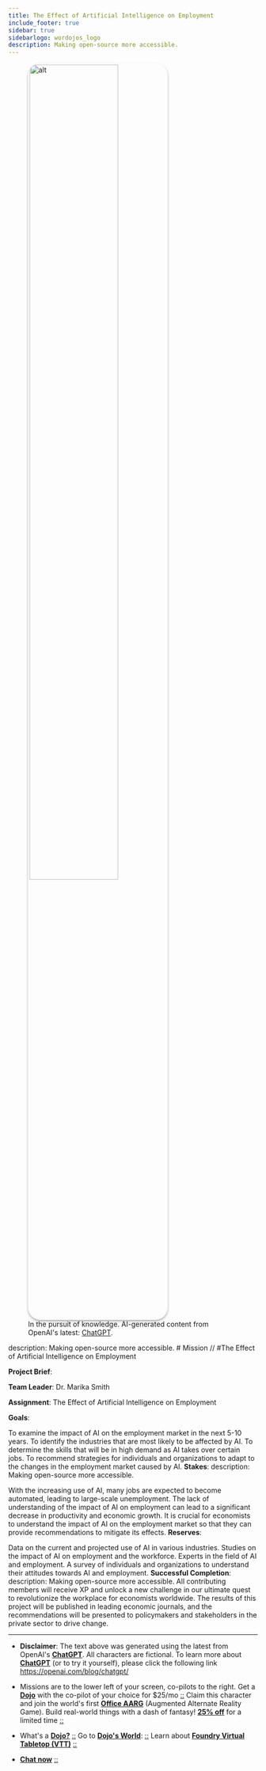 ```yaml
---
title: The Effect of Artificial Intelligence on Employment
include_footer: true
sidebar: true
sidebarlogo: wordojos_logo
description: Making open-source more accessible.
---
```

<figure>
    <img src='/uploads/mechs/Barista.png' style="width: 65%;height: 65%;padding: 3px; box-shadow: 0 3px 5px rgba(0,0,0,.3);border-radius: 25px;overflow: hidden;border: none;" align="middle"; alt='alt'; alt='student in hoody with laptop';/>
    <figcaption>In the pursuit of knowledge.  AI-generated content from OpenAI's latest: <a href="https://openai.com/blog/chatgpt/" >ChatGPT</a>.</figcaption>
</figure>
description: Making open-source more accessible.
# Mission // #The Effect of Artificial Intelligence on Employment

**Project Brief**:

**Team Leader**: Dr. Marika Smith

**Assignment**: The Effect of Artificial Intelligence on Employment

**Goals**:

To examine the impact of AI on the employment market in the next 5-10 years.
To identify the industries that are most likely to be affected by AI.
To determine the skills that will be in high demand as AI takes over certain jobs.
To recommend strategies for individuals and organizations to adapt to the changes in the employment market caused by AI.
**Stakes**:
description: Making open-source more accessible.

With the increasing use of AI, many jobs are expected to become automated, leading to large-scale unemployment.
The lack of understanding of the impact of AI on employment can lead to a significant decrease in productivity and economic growth.
It is crucial for economists to understand the impact of AI on the employment market so that they can provide recommendations to mitigate its effects.
**Reserves**:

Data on the current and projected use of AI in various industries.
Studies on the impact of AI on employment and the workforce.
Experts in the field of AI and employment.
A survey of individuals and organizations to understand their attitudes towards AI and employment.
**Successful Completion**:
description: Making open-source more accessible.
All contributing members will receive XP and unlock a new challenge in our ultimate quest to revolutionize the workplace for economists worldwide. The results of this project will be published in leading economic journals, and the recommendations will be presented to policymakers and stakeholders in the private sector to drive change.

---

* **Disclaimer**: The text above was generated using the latest from OpenAI's [**ChatGPT**](https://openai.com/blog/chatgpt/).  All characters are fictional.  To learn more about [**ChatGPT**](https://openai.com/blog/chatgpt/) (or to try it yourself), please click the following link https://openai.com/blog/chatgpt/

* Missions are to the lower left of your screen, co-pilots to the right. Get a [**Dojo**](https://workmates.live/marketplace) with the co-pilot of your choice for $25/mo [::](https://workmates.live/marketplace)  Claim this character and join the world's first [**Office AARG**](https://dojos.world) (Augmented Alternate Reality Game). Build real-world things with a dash of fantasy! [**25% off**](https://blog.workdojos.com/deal-on-a-dojo) for a limited time [::](https://blog.workdojos.com/deal-on-a-dojo) 

* What's a [**Dojo?**](https://workdojos.com) [::](https://workdojos.com)  Go to [**Dojo's World**](https://dojos.world): [::](https://dojos.world)  Learn about [**Foundry Virtual Tabletop (VTT)**](https://foundryvtt.com) [::](https://foundryvtt.com/)

* [**Chat now**](https://chat.workmates.live/channel/support) [::](https://chat.workmates.live/channel/support)